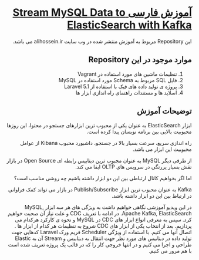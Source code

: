 <div dir="rtl">

# [آموزش فارسی Stream MySQL Data to ElasticSearch with Kafka](https://goo.gl/vy7NVx)

این Repository مربوط به آموزش منتشر شده در وب سایت alihossein.ir می باشد.

## موارد موجود در این Repository ##


1. تنظیمات ماشین های مورد استفاده در Vagrant
2. فایل SQL مربوط به Schema مورد استفاده در MySQL
 3. پروژه ی تولید داده های فیک با استفاده از Laravel 5.1
4. اسلاید ها و مستندات راهنمای راه اندازی ابزار ها
		 
## توضیحات آموزش ##

ابزار ElasticSearch به عنوان یکی از محبوب ترین ابزارهای جستجو در محتوا، این روزها محبوبیت بالایی بین برنامه نویسان پیدا کرده است.

راه اندازی سریع، سرعت بسیار بالا در جستجو، داشبورد محبوب Kibana از عوامل محبوبیت این ابزار می باشد.

از طرفی دیگر MySQL به عنوان مجبوب ترین دیتابیس رابطه ای Open Source در بازار نقش بسیار پررنگی در سرویس های OLTP ایفا می کند.

اما اگر بخواهیم کانال ارتباطی بین این دو ابزار داشته باشیم چه روشی مناسب است؟

Kafka به عنوان محبوب ترین ابزار Publish/Subscribe در بازار می تواند کمک فراوانی در ارتباط بین این دو ابزار داشته باشد.

در این ویدیو آموزشی نگاهی خواهیم داشت به ویژگی های هر سه ابزار MySQL, Apache Kafka, ElasticSearch. در ادامه با تعریف CDC و علت نیاز آن صحبت خواهیم کرد. سپس به معرفی انواع ابزار های CDC در MySQL و نحوه ی کارکرد هرکدام می پردازیم. بعد از انتخاب یکی از ابزار های CDC شروع به تنظیمات هر کدام از ابزار ها . اتصال آنها می کنیم. با استفاده از ویژگی Scheduler فریم ورک Laravel کدهایی جهت تولید داده در دیتابیس های مورد نظر جهت انتقال به دیتابیس و Stream آن به Elastic طراحی و اجرا می کنیم و در انتها خروجی کار را که در قالب یک پروژه تعریف شده است با هم مرور می کنیم.
</div>